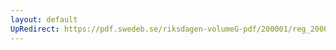 ```yaml
---
layout: default
UpRedirect: https://pdf.swedeb.se/riksdagen-volumeG-pdf/200001/reg_200001/reg_200001_0382.pdf
---
```

